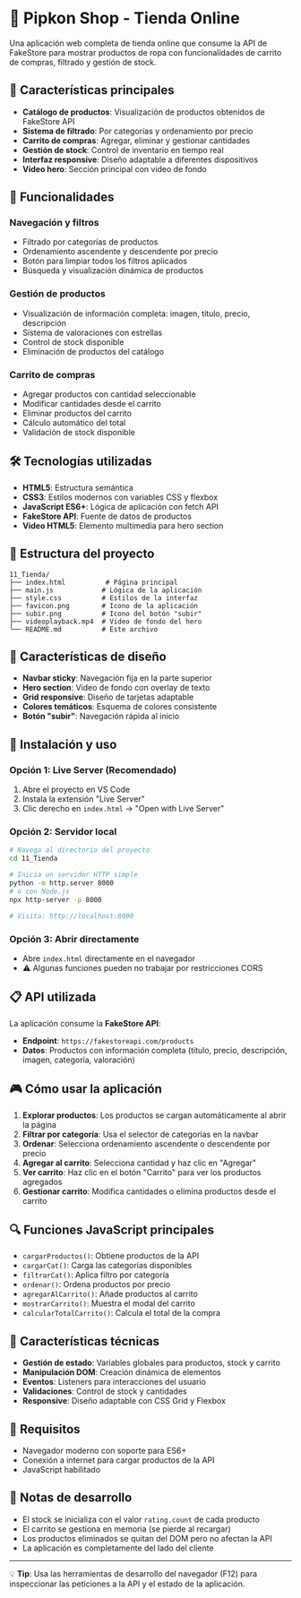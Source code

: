 # 🛒 Pipkon Shop - Tienda Online

Una aplicación web completa de tienda online que consume la API de FakeStore para mostrar productos de ropa con funcionalidades de carrito de compras, filtrado y gestión de stock.

## 🎯 Características principales

- **Catálogo de productos**: Visualización de productos obtenidos de FakeStore API
- **Sistema de filtrado**: Por categorías y ordenamiento por precio
- **Carrito de compras**: Agregar, eliminar y gestionar cantidades
- **Gestión de stock**: Control de inventario en tiempo real
- **Interfaz responsive**: Diseño adaptable a diferentes dispositivos
- **Video hero**: Sección principal con video de fondo

## 🚀 Funcionalidades

### Navegación y filtros
- Filtrado por categorías de productos
- Ordenamiento ascendente y descendente por precio
- Botón para limpiar todos los filtros aplicados
- Búsqueda y visualización dinámica de productos

### Gestión de productos
- Visualización de información completa: imagen, título, precio, descripción
- Sistema de valoraciones con estrellas
- Control de stock disponible
- Eliminación de productos del catálogo

### Carrito de compras
- Agregar productos con cantidad seleccionable
- Modificar cantidades desde el carrito
- Eliminar productos del carrito
- Cálculo automático del total
- Validación de stock disponible

## 🛠️ Tecnologías utilizadas

- **HTML5**: Estructura semántica
- **CSS3**: Estilos modernos con variables CSS y flexbox
- **JavaScript ES6+**: Lógica de aplicación con fetch API
- **FakeStore API**: Fuente de datos de productos
- **Video HTML5**: Elemento multimedia para hero section

## 📁 Estructura del proyecto

```
11_Tienda/
├── index.html          # Página principal
├── main.js            # Lógica de la aplicación
├── style.css          # Estilos de la interfaz
├── favicon.png        # Icono de la aplicación
├── subir.png          # Icono del botón "subir"
├── videoplayback.mp4  # Video de fondo del hero
└── README.md          # Este archivo
```

## 🎨 Características de diseño

- **Navbar sticky**: Navegación fija en la parte superior
- **Hero section**: Video de fondo con overlay de texto
- **Grid responsive**: Diseño de tarjetas adaptable
- **Colores temáticos**: Esquema de colores consistente
- **Botón "subir"**: Navegación rápida al inicio

## 🔧 Instalación y uso

### Opción 1: Live Server (Recomendado)
1. Abre el proyecto en VS Code
2. Instala la extensión "Live Server"
3. Clic derecho en `index.html` → "Open with Live Server"

### Opción 2: Servidor local
```bash
# Navega al directorio del proyecto
cd 11_Tienda

# Inicia un servidor HTTP simple
python -m http.server 8000
# o con Node.js
npx http-server -p 8000

# Visita: http://localhost:8000
```

### Opción 3: Abrir directamente
- Abre `index.html` directamente en el navegador
- ⚠️ Algunas funciones pueden no trabajar por restricciones CORS

## 📋 API utilizada

La aplicación consume la **FakeStore API**:
- **Endpoint**: `https://fakestoreapi.com/products`
- **Datos**: Productos con información completa (título, precio, descripción, imagen, categoría, valoración)

## 🎮 Cómo usar la aplicación

1. **Explorar productos**: Los productos se cargan automáticamente al abrir la página
2. **Filtrar por categoría**: Usa el selector de categorías en la navbar
3. **Ordenar**: Selecciona ordenamiento ascendente o descendente por precio
4. **Agregar al carrito**: Selecciona cantidad y haz clic en "Agregar"
5. **Ver carrito**: Haz clic en el botón "Carrito" para ver los productos agregados
6. **Gestionar carrito**: Modifica cantidades o elimina productos desde el carrito

## 🔍 Funciones JavaScript principales

- `cargarProductos()`: Obtiene productos de la API
- `cargarCat()`: Carga las categorías disponibles
- `filtrarCat()`: Aplica filtro por categoría
- `ordenar()`: Ordena productos por precio
- `agregarAlCarrito()`: Añade productos al carrito
- `mostrarCarrito()`: Muestra el modal del carrito
- `calcularTotalCarrito()`: Calcula el total de la compra

## 🎯 Características técnicas

- **Gestión de estado**: Variables globales para productos, stock y carrito
- **Manipulación DOM**: Creación dinámica de elementos
- **Eventos**: Listeners para interacciones del usuario
- **Validaciones**: Control de stock y cantidades
- **Responsive**: Diseño adaptable con CSS Grid y Flexbox

## 🚨 Requisitos

- Navegador moderno con soporte para ES6+
- Conexión a internet para cargar productos de la API
- JavaScript habilitado

## 📝 Notas de desarrollo

- El stock se inicializa con el valor `rating.count` de cada producto
- El carrito se gestiona en memoria (se pierde al recargar)
- Los productos eliminados se quitan del DOM pero no afectan la API
- La aplicación es completamente del lado del cliente

---

💡 **Tip**: Usa las herramientas de desarrollo del navegador (F12) para inspeccionar las peticiones a la API y el estado de la aplicación.